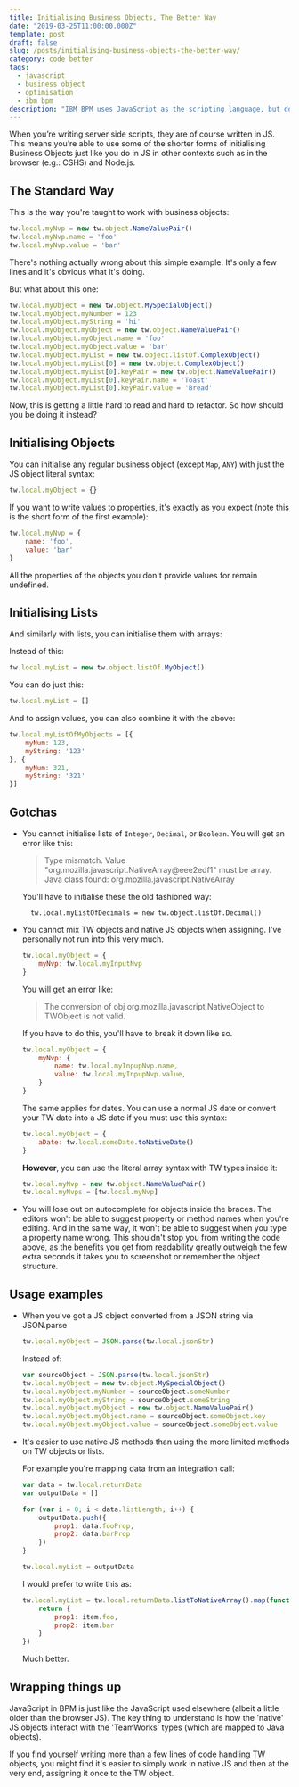 ```yaml
---
title: Initialising Business Objects, The Better Way
date: "2019-03-25T11:00:00.000Z"
template: post
draft: false
slug: /posts/initialising-business-objects-the-better-way/
category: code better
tags:
  - javascript
  - business object
  - optimisation
  - ibm bpm
description: "IBM BPM uses JavaScript as the scripting language, but do you know how to make the most out of it in your projects?"
---
```


When you’re writing server side scripts, they are of course written in JS. This means you’re able to use some of the 
shorter forms of initialising Business Objects just like you do in JS in other contexts such as in the browser 
(e.g.: CSHS) and Node.js.

## The Standard Way

This is the way you're taught to work with business objects:

```javascript
tw.local.myNvp = new tw.object.NameValuePair()
tw.local.myNvp.name = 'foo'
tw.local.myNvp.value = 'bar'
````

There's nothing actually wrong about this simple example. It's only a few lines and it's obvious what it's doing.

But what about this one:

```javascript
tw.local.myObject = new tw.object.MySpecialObject()
tw.local.myObject.myNumber = 123
tw.local.myObject.myString = 'hi'
tw.local.myObject.myObject = new tw.object.NameValuePair()
tw.local.myObject.myObject.name = 'foo'
tw.local.myObject.myObject.value = 'bar'
tw.local.myObject.myList = new tw.object.listOf.ComplexObject()
tw.local.myObject.myList[0] = new tw.object.ComplexObject()
tw.local.myObject.myList[0].keyPair = new tw.object.NameValuePair()
tw.local.myObject.myList[0].keyPair.name = 'Toast'
tw.local.myObject.myList[0].keyPair.value = 'Bread'
```

Now, this is getting a little hard to read and hard to refactor. So how should you be doing it instead?

## Initialising Objects

You can initialise any regular business object (except `Map`, `ANY`) with just the JS object literal syntax:

```javascript
tw.local.myObject = {}
```

If you want to write values to properties, it's exactly as you expect (note this is the short form of the first example):

```javascript
tw.local.myNvp = {
    name: 'foo',
    value: 'bar'
}
```

All the properties of the objects you don't provide values for remain undefined.

## Initialising Lists

And similarly with lists, you can initialise them with arrays:

Instead of this:

```javascript
tw.local.myList = new tw.object.listOf.MyObject()
```

You can do just this:

```javascript
tw.local.myList = []
```

And to assign values, you can also combine it with the above:

```javascript
tw.local.myListOfMyObjects = [{
    myNum: 123,
    myString: '123'
}, {
    myNum: 321,
    myString: '321'
}]
```

## Gotchas
- You cannot initialise lists of `Integer`, `Decimal`, or `Boolean`. You will get an error like this:

    >Type mismatch. Value "org.mozilla.javascript.NativeArray@eee2edf1" must be array. Java class found: org.mozilla.javascript.NativeArray

    You'll have to initialise these the old fashioned way:
    
        tw.local.myListOfDecimals = new tw.object.listOf.Decimal() 
    
- You cannot mix TW objects and native JS objects when assigning. I've personally not run into this very much.

    ```javascript
    tw.local.myObject = {
        myNvp: tw.local.myInputNvp
    }
    ```

    You will get an error like:
    
    >The conversion of obj org.mozilla.javascript.NativeObject to TWObject is not valid.

    If you have to do this, you'll have to break it down like so.

    ```javascript
    tw.local.myObject = {
        myNvp: {
            name: tw.local.myInpupNvp.name,
            value: tw.local.myInpupNvp.value,
        }
    }
    ```

    The same applies for dates. You can use a normal JS date or convert your TW date into a JS date if you must use 
    this syntax:

    ```javascript
    tw.local.myObject = {
        aDate: tw.local.someDate.toNativeDate()
    }
    ```
    
    **However**, you can use the literal array syntax with TW types inside it:
    
    ```javascript
    tw.local.myNvp = new tw.object.NameValuePair()
    tw.local.myNvps = [tw.local.myNvp]
    ```

- You will lose out on autocomplete for objects inside the braces. The editors won't be able to suggest property or 
method names when you're editing. And in the same way, it won't be able to suggest when you type a property name wrong.
This shouldn't stop you from writing the code above, as the benefits you get from readability greatly outweigh the few
extra seconds it takes you to screenshot or remember the object structure.

## Usage examples

- When you've got a JS object converted from a JSON string via JSON.parse
    
    ```javascript
    tw.local.myObject = JSON.parse(tw.local.jsonStr)
    ```
    
    Instead of:

    ```javascript
    var sourceObject = JSON.parse(tw.local.jsonStr)
    tw.local.myObject = new tw.object.MySpecialObject()
    tw.local.myObject.myNumber = sourceObject.someNumber
    tw.local.myObject.myString = sourceObject.someString
    tw.local.myObject.myObject = new tw.object.NameValuePair()
    tw.local.myObject.myObject.name = sourceObject.someObject.key
    tw.local.myObject.myObject.value = sourceObject.someObject.value
    ```

- It's easier to use native JS methods than using the more limited methods on TW objects or lists.
  
    For example you're mapping data from an integration call:

    ```javascript
    var data = tw.local.returnData
    var outputData = []

    for (var i = 0; i < data.listLength; i++) {
        outputData.push({
            prop1: data.fooProp,
            prop2: data.barProp
        })
    }

    tw.local.myList = outputData
    ```

    I would prefer to write this as:

    ```javascript
    tw.local.myList = tw.local.returnData.listToNativeArray().map(function (item) {
        return {
            prop1: item.foo,
            prop2: item.bar
        }
    })
    ```

    Much better.

## Wrapping things up

JavaScript in BPM is just like the JavaScript used elsewhere (albeit a little older than the browser JS). The key thing
to understand is how the 'native' JS objects interact with the 'TeamWorks' types (which are mapped to Java objects).

If you find yourself writing more than a few lines of code handling TW objects, you might find it's easier to simply
work in native JS and then at the very end, assigning it once to the TW object. 
